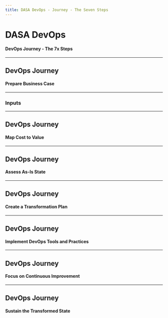 ```yaml
---
title: DASA DevOps - Journey - The Seven Steps
---
```


<!-- .slide: id="title-slide" -->

# DASA DevOps

#### DevOps Journey - The 7x Steps

---

## DevOps Journey

#### Prepare Business Case

------

### Inputs



---

## DevOps Journey

#### Map Cost to Value

---

## DevOps Journey

#### Assess As-Is State

---

## DevOps Journey

#### Create a Transformation Plan

---

## DevOps Journey

#### Implement DevOps Tools and Practices

---

## DevOps Journey

#### Focus on Continuous Improvement

---

## DevOps Journey

#### Sustain the Transformed State